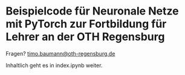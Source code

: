# Beispielcode für Neuronale Netze mit PyTorch zur Fortbildung für Lehrer an der OTH Regensburg

Fragen? timo.baumann@oth-regensburg.de

Inhaltlich geht es in index.ipynb weiter.